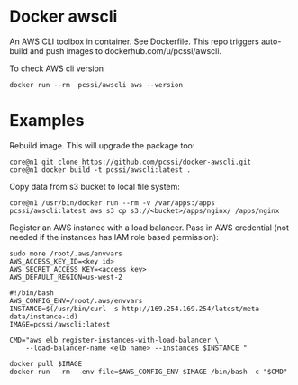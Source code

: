 Docker awscli
=============

An AWS CLI toolbox in container. See Dockerfile.
This repo triggers auto-build and push images to dockerhub.com/u/pcssi/awscli.

To check AWS cli version

```
docker run --rm  pcssi/awscli aws --version
```

Examples
========

Rebuild image. This will upgrade the package too:

```
core@n1 git clone https://github.com/pcssi/docker-awscli.git
core@n1 docker build -t pcssi/awscli:latest .
```

Copy data from s3 bucket to local file system:

```
core@n1 /usr/bin/docker run --rm -v /var/apps:/apps pcssi/awscli:latest aws s3 cp s3://<bucket>/apps/nginx/ /apps/nginx
```

Register an AWS instance with a load balancer.
Pass in AWS credential (not needed if the instances has IAM role based permission):

```
sudo more /root/.aws/envvars
AWS_ACCESS_KEY_ID=<key id>
AWS_SECRET_ACCESS_KEY=<access key>
AWS_DEFAULT_REGION=us-west-2
```

```
#!/bin/bash
AWS_CONFIG_ENV=/root/.aws/envvars
INSTANCE=$(/usr/bin/curl -s http://169.254.169.254/latest/meta-data/instance-id)
IMAGE=pcssi/awscli:latest

CMD="aws elb register-instances-with-load-balancer \
    --load-balancer-name <elb name> --instances $INSTANCE "

docker pull $IMAGE
docker run --rm --env-file=$AWS_CONFIG_ENV $IMAGE /bin/bash -c "$CMD"
```
